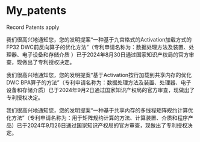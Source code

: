 # My_patents
Record Patents apply

我们很高兴地通知您，您的发明提案“一种基于九宫格式的Activation加载方式的FP32 DWC前反向算子的优化方法”（专利申请名称为：数据处理方法及装置、处理器、电子设备和存储介质 ）已于2024年8月30日通过国家知识产权局的官方审查，现做出了专利授权决定。

我们很高兴地通知您，您的发明提案“基于Activation按行加载到共享内存的优化DWC BPA算子的方法”（专利申请名称为：数据处理方法及装置、处理器、电子设备和存储介质）已于2024年9月2日通过国家知识产权局的官方审查，现做出了专利授权决定。

我们很高兴地通知您，您的发明提案“一种基于共享内存的多线程矩阵规约计算优化方法”（专利申请名称为：用于矩阵规约计算的方法、计算装置、介质和程序产品）已于2024年9月26日通过国家知识产权局的官方审查，现做出了专利授权决定。

